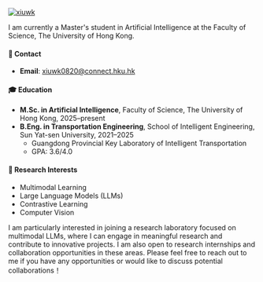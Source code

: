 
[![xiuwk](https://img.shields.io/badge/xiuwk-github-blue?logo=github)](https://github.com/xiuwk)

I am currently a Master's student in Artificial Intelligence at the Faculty of Science, The University of Hong Kong. 

#### 📧 Contact

- **Email**: xiuwk0820@connect.hku.hk

#### 🎓 Education

- **M.Sc. in Artificial Intelligence**, Faculty of Science, The University of Hong Kong, 2025–present  
- **B.Eng. in Transportation Engineering**, School of Intelligent Engineering, Sun Yat-sen University, 2021–2025
  - Guangdong Provincial Key Laboratory of Intelligent Transportation  
  - GPA: 3.6/4.0

#### 🔬 Research Interests

- Multimodal Learning
- Large Language Models (LLMs)
- Contrastive Learning
- Computer Vision

I am particularly interested in joining a research laboratory focused on multimodal LLMs, where I can engage in meaningful research and contribute to innovative projects. I am also open to research internships and collaboration opportunities in these areas. Please feel free to reach out to me if you have any opportunities or would like to discuss potential collaborations！